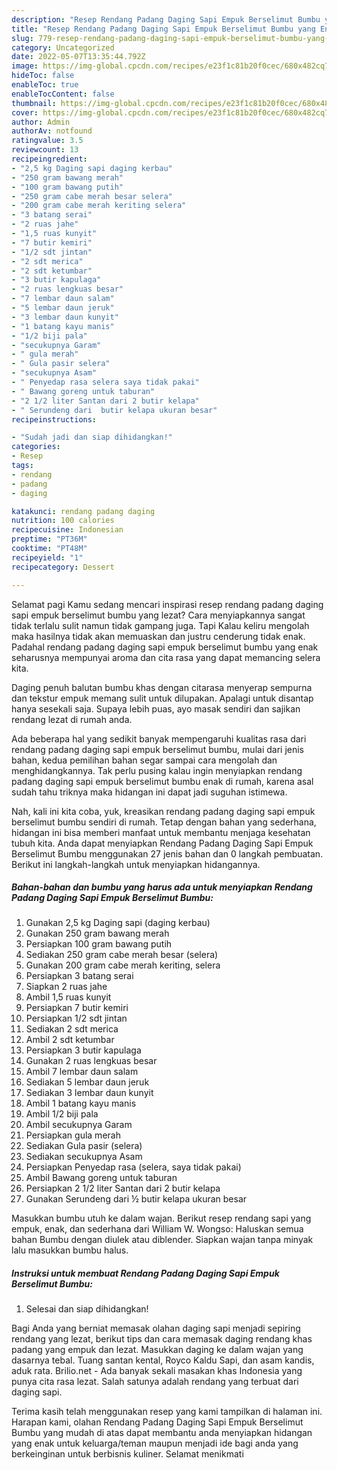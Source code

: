 ```yaml
---
description: "Resep Rendang Padang Daging Sapi Empuk Berselimut Bumbu yang Enak "
title: "Resep Rendang Padang Daging Sapi Empuk Berselimut Bumbu yang Enak "
slug: 779-resep-rendang-padang-daging-sapi-empuk-berselimut-bumbu-yang-enak
category: Uncategorized
date: 2022-05-07T13:35:44.792Z
image: https://img-global.cpcdn.com/recipes/e23f1c81b20f0cec/680x482cq70/rendang-padang-daging-sapi-empuk-berselimut-bumbu-foto-resep-utama.jpg
hideToc: false
enableToc: true
enableTocContent: false
thumbnail: https://img-global.cpcdn.com/recipes/e23f1c81b20f0cec/680x482cq70/rendang-padang-daging-sapi-empuk-berselimut-bumbu-foto-resep-utama.jpg
cover: https://img-global.cpcdn.com/recipes/e23f1c81b20f0cec/680x482cq70/rendang-padang-daging-sapi-empuk-berselimut-bumbu-foto-resep-utama.jpg
author: Admin
authorAv: notfound
ratingvalue: 3.5
reviewcount: 13
recipeingredient:
- "2,5 kg Daging sapi daging kerbau"
- "250 gram bawang merah"
- "100 gram bawang putih"
- "250 gram cabe merah besar selera"
- "200 gram cabe merah keriting selera"
- "3 batang serai"
- "2 ruas jahe"
- "1,5 ruas kunyit"
- "7 butir kemiri"
- "1/2 sdt jintan"
- "2 sdt merica"
- "2 sdt ketumbar"
- "3 butir kapulaga"
- "2 ruas lengkuas besar"
- "7 lembar daun salam"
- "5 lembar daun jeruk"
- "3 lembar daun kunyit"
- "1 batang kayu manis"
- "1/2 biji pala"
- "secukupnya Garam"
- " gula merah"
- " Gula pasir selera"
- "secukupnya Asam"
- " Penyedap rasa selera saya tidak pakai"
- " Bawang goreng untuk taburan"
- "2 1/2 liter Santan dari 2 butir kelapa"
- " Serundeng dari  butir kelapa ukuran besar"
recipeinstructions:

- "Sudah jadi dan siap dihidangkan!"
categories:
- Resep
tags:
- rendang
- padang
- daging

katakunci: rendang padang daging 
nutrition: 100 calories
recipecuisine: Indonesian
preptime: "PT36M"
cooktime: "PT48M"
recipeyield: "1"
recipecategory: Dessert

---
```



Selamat pagi Kamu sedang mencari inspirasi resep rendang padang daging sapi empuk berselimut bumbu yang lezat? Cara menyiapkannya sangat tidak terlalu sulit namun tidak gampang juga. Tapi Kalau keliru mengolah maka hasilnya tidak akan memuaskan dan justru cenderung tidak enak. Padahal rendang padang daging sapi empuk berselimut bumbu yang enak seharusnya mempunyai aroma dan cita rasa yang dapat memancing selera kita.


Daging penuh balutan bumbu khas dengan citarasa menyerap sempurna dan tekstur empuk memang sulit untuk dilupakan. Apalagi untuk disantap hanya sesekali saja. Supaya lebih puas, ayo masak sendiri dan sajikan rendang lezat di rumah anda.

Ada beberapa hal yang sedikit banyak mempengaruhi kualitas rasa dari rendang padang daging sapi empuk berselimut bumbu, mulai dari jenis bahan, kedua pemilihan bahan segar sampai cara mengolah dan menghidangkannya. Tak perlu pusing kalau ingin menyiapkan rendang padang daging sapi empuk berselimut bumbu enak di rumah, karena asal sudah tahu triknya maka hidangan ini dapat jadi suguhan istimewa.


Nah, kali ini kita coba, yuk, kreasikan rendang padang daging sapi empuk berselimut bumbu sendiri di rumah. Tetap dengan bahan yang sederhana, hidangan ini bisa memberi manfaat untuk membantu menjaga kesehatan tubuh kita. Anda dapat menyiapkan Rendang Padang Daging Sapi Empuk Berselimut Bumbu menggunakan 27 jenis bahan dan 0 langkah pembuatan. Berikut ini langkah-langkah untuk menyiapkan hidangannya.

<!--inarticleads1-->

##### Bahan-bahan dan bumbu yang harus ada untuk menyiapkan Rendang Padang Daging Sapi Empuk Berselimut Bumbu:

1. Gunakan 2,5 kg Daging sapi (daging kerbau)
1. Gunakan 250 gram bawang merah
1. Persiapkan 100 gram bawang putih
1. Sediakan 250 gram cabe merah besar (selera)
1. Gunakan 200 gram cabe merah keriting, selera
1. Persiapkan 3 batang serai
1. Siapkan 2 ruas jahe
1. Ambil 1,5 ruas kunyit
1. Persiapkan 7 butir kemiri
1. Persiapkan 1/2 sdt jintan
1. Sediakan 2 sdt merica
1. Ambil 2 sdt ketumbar
1. Persiapkan 3 butir kapulaga
1. Gunakan 2 ruas lengkuas besar
1. Ambil 7 lembar daun salam
1. Sediakan 5 lembar daun jeruk
1. Sediakan 3 lembar daun kunyit
1. Ambil 1 batang kayu manis
1. Ambil 1/2 biji pala
1. Ambil secukupnya Garam
1. Persiapkan  gula merah
1. Sediakan  Gula pasir (selera)
1. Sediakan secukupnya Asam
1. Persiapkan  Penyedap rasa (selera, saya tidak pakai)
1. Ambil  Bawang goreng untuk taburan
1. Persiapkan 2 1/2 liter Santan dari 2 butir kelapa
1. Gunakan  Serundeng dari ½ butir kelapa ukuran besar


Masukkan bumbu utuh ke dalam wajan. Berikut resep rendang sapi yang empuk, enak, dan sederhana dari William W. Wongso: Haluskan semua bahan Bumbu dengan diulek atau diblender. Siapkan wajan tanpa minyak lalu masukkan bumbu halus. 

<!--inarticleads2-->

##### Instruksi untuk membuat Rendang Padang Daging Sapi Empuk Berselimut Bumbu:


1. Selesai dan siap dihidangkan!

Bagi Anda yang berniat memasak olahan daging sapi menjadi sepiring rendang yang lezat, berikut tips dan cara memasak daging rendang khas padang yang empuk dan lezat. Masukkan daging ke dalam wajan yang dasarnya tebal. Tuang santan kental, Royco Kaldu Sapi, dan asam kandis, aduk rata. Brilio.net - Ada banyak sekali masakan khas Indonesia yang punya cita rasa lezat. Salah satunya adalah rendang yang terbuat dari daging sapi. 

Terima kasih telah menggunakan resep yang kami tampilkan di halaman ini. Harapan kami, olahan Rendang Padang Daging Sapi Empuk Berselimut Bumbu yang mudah di atas dapat membantu anda menyiapkan hidangan yang enak untuk keluarga/teman maupun menjadi ide bagi anda yang berkeinginan untuk berbisnis kuliner. Selamat menikmati

